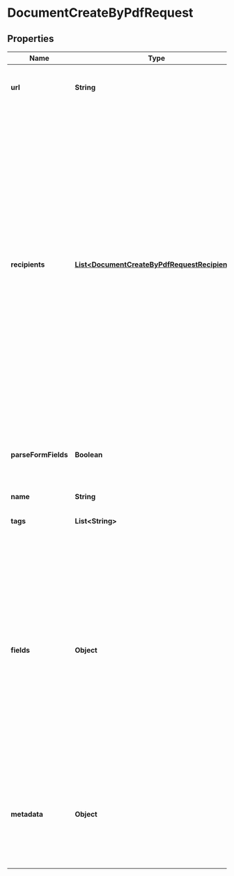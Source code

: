 

# DocumentCreateByPdfRequest


## Properties

Name | Type | Description | Notes
------------ | ------------- | ------------- | -------------
**url** | **String** | Use a URL to specify the PDF. We support only URLs starting with https. | 
**recipients** | [**List&lt;DocumentCreateByPdfRequestRecipients&gt;**](DocumentCreateByPdfRequestRecipients.md) | The list of recipients you&#39;re sending the document to. Every object must contain the &#x60;email&#x60; parameter. The &#x60;role&#x60;, &#x60;first_name&#x60; and &#x60;last_name&#x60; parameters are optional. If the &#x60;role&#x60; parameter is passed, a person is assigned all fields matching their corresponding role. If a role was not passed, a person receives a read-only link to view the document. If the &#x60;first_name&#x60; and &#x60;last_name&#x60; are not passed, the system does this 1. Creates a new contact, if none exists with the given &#x60;email&#x60;; or 2. Gets the existing contact with the given &#x60;email&#x60; that already exists. | 
**parseFormFields** | **Boolean** | Set this parameter as &#x60;true&#x60; if you create a document from a PDF with form fields and as &#x60;false&#x60; if you upload a PDF with field tags. | 
**name** | **String** |  |  [optional]
**tags** | **List&lt;String&gt;** | Mark your document with one or several tags. |  [optional]
**fields** | **Object** | If you are creating a document from a PDF with field tags, you can pass a list of the fields you&#39;d like to pre-fill in the document. If you are creating a document from a PDF with form fields, list all the fields and provide the &#x60;role&#x60; parameter so that the fields are assigned to document recipients. You can provide empty value for the field so that it&#39;s not pre-filled: \&quot;value\&quot;: \&quot;\&quot;.  |  [optional]
**metadata** | **Object** | You can pass arbitrary data in the key-value format to associate custom information with a document. This information is returned in any API requests for the document details by id. |  [optional]



